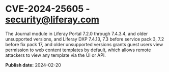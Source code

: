 # CVE-2024-25605 - security@liferay.com

The Journal module in Liferay Portal 7.2.0 through 7.4.3.4, and older unsupported versions, and Liferay DXP 7.4.13, 7.3 before service pack 3, 7.2 before fix pack 17, and older unsupported versions grants guest users view permission to web content templates by default, which allows remote attackers to view any template via the UI or API.

**Publish date:** 2024-02-20

